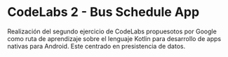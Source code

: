 # CodeLabs 2 - Bus Schedule App
Realización del segundo ejercicio de CodeLabs propuesotos por Google como ruta de aprendizaje sobre el lenguaje Kotlin para desarrollo de apps nativas para Android.
Este centrado en presistencia de datos.